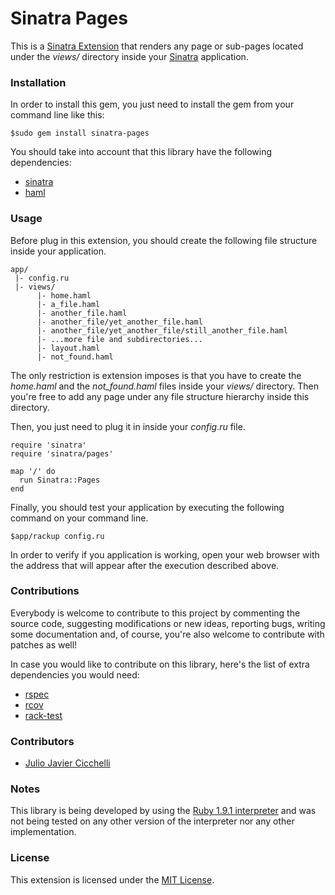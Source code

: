 # Sinatra Pages
This is a [Sinatra Extension][1] that renders any page or sub-pages located under the *views/* directory inside your [Sinatra][2] application.

### Installation
In order to install this gem, you just need to install the gem from your command line like this:
  
    $sudo gem install sinatra-pages

You should take into account that this library have the following dependencies:

* [sinatra][2]
* [haml][3]

### Usage
Before plug in this extension, you should create the following file structure inside your application.

    app/
     |- config.ru
     |- views/
          |- home.haml
          |- a_file.haml
          |- another_file.haml
          |- another_file/yet_another_file.haml
          |- another_file/yet_another_file/still_another_file.haml
          |- ...more file and subdirectories...
          |- layout.haml
          |- not_found.haml

The only restriction is extension imposes is that you have to create the *home.haml* and the *not_found.haml* files inside your *views/* directory. Then you're free to add any page under any file structure hierarchy inside this directory.

Then, you just need to plug it in inside your *config.ru* file.

    require 'sinatra'
    require 'sinatra/pages'
  
    map '/' do
      run Sinatra::Pages
    end
  
Finally, you should test your application by executing the following command on your command line.

    $app/rackup config.ru
  
In order to verify if you application is working, open your web browser with the address that will appear after the execution described above.
  
### Contributions
Everybody is welcome to contribute to this project by commenting the source code, suggesting modifications or new ideas, reporting bugs, writing some documentation and, of course, you're also welcome to contribute with patches as well!

In case you would like to contribute on this library, here's the list of extra dependencies you would need:

* [rspec][4]
* [rcov][5]
* [rack-test][6]

### Contributors
* [Julio Javier Cicchelli][7]

### Notes
This library is being developed by using the [Ruby 1.9.1 interpreter][8] and was not being tested on any other version of the interpreter nor any other implementation.

### License
This extension is licensed under the [MIT License][9].

[1]: http://www.sinatrarb.com/extensions.html
[2]: http://www.sinatrarb.com/
[3]: http://haml-lang.com/
[4]: http://rspec.info/
[5]: http://eigenclass.org/hiki/rcov
[6]: http://gitrdoc.com/brynary/rack-test/tree/master
[7]: http://github.com/mr-rock
[8]: http://www.ruby-lang.org/en/
[9]: http://creativecommons.org/licenses/MIT/
